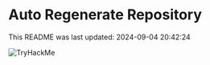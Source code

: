 # Auto Regenerate Repository

This README was last updated: 2024-09-04 20:42:24

 ![TryHackMe](https://tryhackme.com/badge/533634)